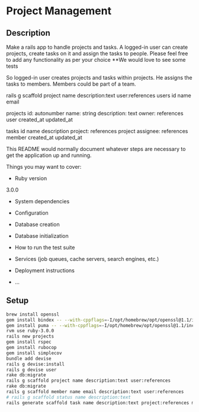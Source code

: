 # Project Management

## Description

Make a rails app to handle projects and tasks.
A logged-in user can create projects, create tasks on it and assign the tasks to people.
Please feel free to add any functionality as per your choice
**We would love to see some tests

So logged-in user creates projects and tasks within projects. He assigns the tasks to members.
Members could be part of a team.

rails g scaffold project name description:text user:references
users
    id
    name
    email

projects
    id: autonumber
    name: string
    description: text
    owner: references user
    created_at
    updated_at

tasks
    id
    name
    description
    project: references project
    assignee: references member
    created_at
    updated_at

This README would normally document whatever steps are necessary to get the
application up and running.

Things you may want to cover:

* Ruby version

3.0.0

* System dependencies

* Configuration

* Database creation

* Database initialization

* How to run the test suite

* Services (job queues, cache servers, search engines, etc.)

* Deployment instructions

* ...

## Setup

```bash
brew install openssl
gem install bindex -- --with-cppflags=-I/opt/homebrew/opt/openssl@1.1/include
gem install puma -- --with-cppflags=-I/opt/homebrew/opt/openssl@1.1/include
rvm use ruby-3.0.0
rails new projects
gem install rspec
gem install rubocop
gem install simplecov
bundle add devise
rails g devise:install
rails g devise user
rake db:migrate
rails g scaffold project name description:text user:references
rake db:migrate
rails g scaffold member name email description:text user:references
# rails g scaffold status name description:text
rails generate scaffold task name description:text project:references member:references status
```